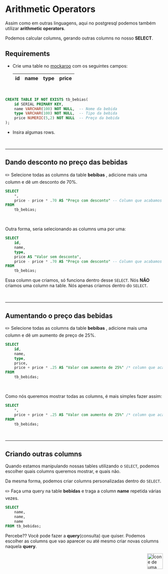 # Arithmetic Operators

Assim como em outras linguagens, aqui no postgresql podemos também utilizar **arithmetic operators**.


Podemos calcular columns, gerando outras columns no nosso **SELECT**.



## Requirements

* Crie uma table no <a href="https://www.mockaroo.com/">mockaroo</a> com os seguintes campos:


    | id| name | type | price |
    | ---| ---| ---| --- |

<br>

```sql
CREATE TABLE IF NOT EXISTS tb_bebias(
    id SERIAL PRIMARY KEY,
    name VARCHAR(100) NOT NULL,  -- Nome da bebida
    type VARCHAR(100) NOT NULL,  -- Tipo da bebida
    price NUMERIC(5,2) NOT NULL  -- Preço da bebida
);
```


* Insira algumas rows.

<br>
<hr>


## Dando desconto no preço das bebidas

:pencil2: Selecione todas as columns da table **bebibas** , adicione mais uma column e dê um desconto de 70%.

```sql
SELECT 
    *,
    price - price * .70 AS "Preço com desconto" -- Column que acabamos de criar
FROM
    tb_bebias;
```

<br>

Outra forma, seria selecionando as columns uma por uma:

```sql
SELECT 
    id,
    name,
    type,
    price AS "Valor sem desconto",
    price - price * .70 AS "Preço com desconto" -- Column que acabamos de criar
FROM
    tb_bebias;
```

Essa column que criamos, só funciona dentro desse `SELECT`. Nós **NÃO** criamos uma column na table. Nós apenas criamos dentro do `SELECT`.

<br>
<hr>

## Aumentando o preço das bebidas

:pencil2: Selecione todas as columns da table **bebibas** , adicione mais uma column e dê um aumento de preço de 25%.

```sql
SELECT
    id,
    name,
    type,
    price,
    price + price * .25 AS "Valor com aumento de 25%" /* column que acabamos de criar */
FROM
    tb_bebidas;
```

<br>

Como nós queremos mostrar todas as columns, é mais simples fazer assim:

```sql
SELECT
    *,
    price + price * .25 AS "Valor com aumento de 25%" /* column que acabamos de criar */
FROM
    tb_bebidas;
```

<br>
<hr>

## Criando outras columns

Quando estamos manipulando nossas tables utilizando o `SELECT`, podemos escolher quais columns queremos mostrar, e quais não.

Da mesma forma, podemos criar columns personalizadas dentro do `SELECT`.


:pencil2: Faça uma query na table <strong>bebidas</strong> e traga a column **name** repetida várias vezes.


```sql
SELECT
    name,
    name,
    name
FROM tb_bebidas;
```

Percebe?? Você pode fazer a **query**(consulta) que quiser. Podemos escolher as columns que vao aparecer ou até mesmo criar novas columns naquela **query**.



<!-- Botão para o próximo resumo em ordem sequêncial -->
<a href="https://github.com/lGabrielDev/06.postgreSQL/blob/main/2.praticando/17.coalesce.md"><img alt="Ícone de uma seta apontada para direita, representando um link para a próxima página" src="https://cdn-icons-png.flaticon.com/512/8875/8875266.png" width="50px" height="50px" align="right"></a>

